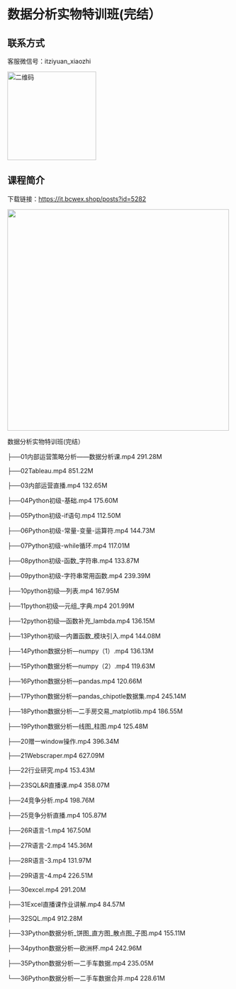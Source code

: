 # 数据分析实物特训班(完结）

## 联系方式

客服微信号：itziyuan_xiaozhi

<img src="https://ziyuanyun.oss-cn-guangzhou.aliyuncs.com/common/20240614073449/666b82192834a.jpg" width="200" height="200" alt="二维码">

## 课程简介

下载链接：https://it.bcwex.shop/posts?id=5282

<img src="https://ziyuanyun.oss-cn-guangzhou.aliyuncs.com/yun/20241201160911/674c19a7af903.jpg" width="500" alt="">

  数据分析实物特训班(完结）



 ├──01内部运营策略分析——数据分析课.mp4 291.28M

 ├──02Tableau.mp4 851.22M

 ├──03内部运营直播.mp4 132.65M

 ├──04Python初级-基础.mp4 175.60M

 ├──05Python初级-if语句.mp4 112.50M

 ├──06Python初级-常量-变量-运算符.mp4 144.73M

 ├──07Python初级-while循环.mp4 117.01M

 ├──08python初级-函数_字符串.mp4 133.87M

 ├──09python初级-字符串常用函数.mp4 239.39M

 ├──10python初级—列表.mp4 167.95M

 ├──11python初级—元组_字典.mp4 201.99M

 ├──12python初级—函数补充_lambda.mp4 136.15M

 ├──13Python初级—内置函数_模块引入.mp4 144.08M

 ├──14Python数据分析—numpy（1）.mp4 136.13M

 ├──15Python数据分析—numpy（2）.mp4 119.63M

 ├──16Python数据分析—pandas.mp4 120.66M

 ├──17Python数据分析—pandas_chipotle数据集.mp4 245.14M

 ├──18Python数据分析—二手房交易_matplotlib.mp4 186.55M

 ├──19Python数据分析—线图_柱图.mp4 125.48M

 ├──20赠一window操作.mp4 396.34M

 ├──21Webscraper.mp4 627.09M

 ├──22行业研究.mp4 153.43M

 ├──23SQL&amp;R直播课.mp4 358.07M

 ├──24竞争分析.mp4 198.76M

 ├──25竞争分析直播.mp4 105.87M

 ├──26R语言-1.mp4 167.50M

 ├──27R语言-2.mp4 145.36M

 ├──28R语言-3.mp4 131.97M

 ├──29R语言-4.mp4 226.51M

 ├──30excel.mp4 291.20M

 ├──31Excel直播课作业讲解.mp4 84.57M

 ├──32SQL.mp4 912.28M

 ├──33Python数据分析_饼图_直方图_散点图_子图.mp4 155.11M

 ├──34python数据分析—欧洲杯.mp4 242.96M

 ├──35Python数据分析—二手车数据.mp4 235.05M

 └──36Python数据分析—二手车数据合并.mp4 228.61M

  